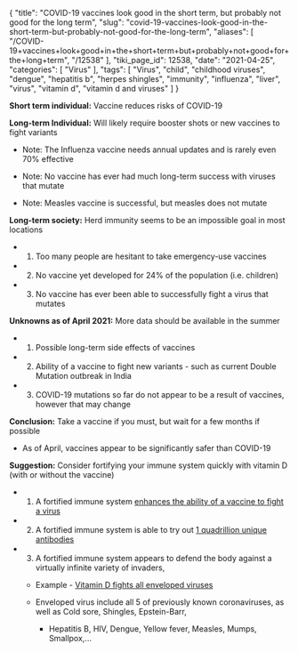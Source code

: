 {
    "title": "COVID-19 vaccines look good in the short term, but probably not good for the long term",
    "slug": "covid-19-vaccines-look-good-in-the-short-term-but-probably-not-good-for-the-long-term",
    "aliases": [
        "/COVID-19+vaccines+look+good+in+the+short+term+but+probably+not+good+for+the+long+term",
        "/12538"
    ],
    "tiki_page_id": 12538,
    "date": "2021-04-25",
    "categories": [
        "Virus"
    ],
    "tags": [
        "Virus",
        "child",
        "childhood viruses",
        "dengue",
        "hepatitis b",
        "herpes shingles",
        "immunity",
        "influenza",
        "liver",
        "virus",
        "vitamin d",
        "vitamin d and viruses"
    ]
}


**Short term individual:**  Vaccine reduces risks of  COVID-19

 **Long-term Individual:**  Will likely require booster shots or new vaccines to fight variants

* Note: The Influenza vaccine needs annual updates and is rarely even 70% effective

* Note: No vaccine has ever had much long-term success with viruses that mutate

* Note: Measles vaccine is successful, but measles does not mutate

 **Long-term society:**  Herd immunity seems to be an impossible goal in most locations

* 1) Too many people are hesitant to take emergency-use vaccines

* 2) No vaccine yet developed for 24% of the population (i.e. children)

* 3) No vaccine has ever been able to successfully fight a virus that mutates

 **Unknowns as of April 2021:**  More data should be available in the summer

* 1) Possible long-term side effects of vaccines

* 2) Ability of a vaccine to fight new variants - such as current Double Mutation outbreak in India

* 3) COVID-19 mutations so far do not appear to be a result of vaccines, however that may change

 **Conclusion:** Take a vaccine if you must, but wait for a few months if possible

* As of April, vaccines appear to be significantly safer than COVID-19

 **Suggestion:** Consider fortifying your immune system quickly with vitamin D (with or without the vaccine)

* 1) A fortified immune system [enhances the ability of a vaccine to fight a virus](/tags/enhances-the-ability-of-a-vaccine-to-fight-a-virus.html)

* 2) A fortified immune system is able to try out [1 quadrillion unique antibodies](/tags/1-quadrillion-unique-antibodies.html)

* 3) A fortified immune system appears to defend the body against a virtually infinite variety of invaders,

   * Example - [Vitamin D fights all enveloped viruses](/tags/vitamin-d-fights-all-enveloped-viruses.html)

   * Enveloped virus include all 5 of previously known coronaviruses, as well as Cold sore, Shingles, Epstein-Barr, 

      * Hepatitis B, HIV, Dengue, Yellow fever, Measles, Mumps, Smallpox,...